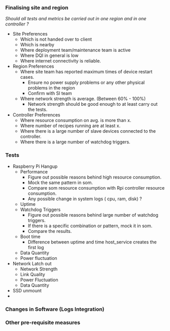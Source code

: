 

### Finalising site and region

*Should all tests and metrics be carried out in one region and in one controller ?*

- Site Preferences
	- Which is not handed over to client
	- Which is nearby 
	- Where deployment team/maintenance team is active
	- Where DQI in general is low
	- Where internet connectivity is reliable.
- Region Preferences
	- Where site team has reported maximum times of device restart cases. 
		- Ensure no power supply problems or any other physical problems in the region
		- Confirm with SI team
	- Where network strength is average. (Between 60% - 100%)
		- Network strength should be good enough to at least carry out the tests.
- Controller Preferences
	- Where resource consumption on avg. is more than x. 
	- Where number of recipes running are at least x. 
	- Where there is a large number of slave devices connected to the controller. 
	- Where there is a large number of watchdog triggers.


### Tests 

- Raspberry Pi Hangup
	- Performance
		- Figure out possible reasons behind high resource consumption. 
		- Mock the same pattern in som.
		- Compare som resource consumption with Rpi controller resource consumption. 
		- Any possible change in system logs ( cpu, ram, disk) ? 
	- Uptime
	- Watchdog Triggers
		- Figure out possible reasons behind large number of watchdog triggers.
		- If there is a specific combination or pattern, mock it in som. 
		- Compare the results.
	- Boot time
		- Difference between uptime and time host_service creates the first log
	- Data Quantity
	- Power fluctuation
- Network Latch out
	- Network Strength
	- Link Quality
	- Power Fluctuation 
	- Data Quantity
- SSD unmount
- 
### Changes in Software (Logs Integration)
### Other pre-requisite measures
<!--stackedit_data:
eyJoaXN0b3J5IjpbMTkzNTQzNDcxLC0xODcwMjUxOTc5LC0xMz
MwNDQyNTcwXX0=
-->